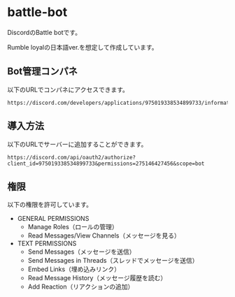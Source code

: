 # battle-bot

DiscordのBattle botです。

Rumble loyalの日本語ver.を想定して作成しています。

## Bot管理コンパネ

以下のURLでコンパネにアクセスできます。

```
https://discord.com/developers/applications/975019338534899733/information
```

## 導入方法

以下のURLでサーバーに追加することができます。

```
https://discord.com/api/oauth2/authorize?client_id=975019338534899733&permissions=275146427456&scope=bot
```

## 権限

以下の権限を許可しています。

- GENERAL PERMISSIONS
    - Manage Roles（ロールの管理）
    - Read Messages/View Channels（メッセージを見る）
- TEXT PERMISSIONS
    - Send Messages（メッセージを送信）
    - Send Messages in Threads（スレッドでメッセージを送信）
    - Embed Links（埋め込みリンク）
    - Read Message History（メッセージ履歴を読む）
    - Add Reaction（リアクションの追加）